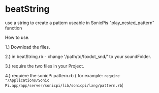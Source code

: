 # beatString
use a string to create a pattern useable in SonicPis "play_nested_pattern" function

How to use.

1.) Download the files.

2.) in beatString.rb - change '/path/to/foxdot_snd/' to your soundFolder.

3.) require the two files in your Project.

4.) requiere the sonicPi pattern.rb ( for example: 
```require "/Applications/Sonic Pi.app/app/server/sonicpi/lib/sonicpi/lang/pattern.rb```)
